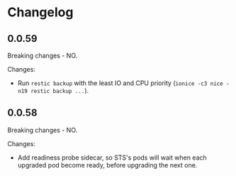 # Changelog

## 0.0.59
  Breaking changes - NO.

Changes:
- Run `restic backup` with the least IO and CPU priority (`ionice -c3 nice -n19 restic backup ...`).

## 0.0.58
  Breaking changes - NO.

Changes:
- Add readiness probe sidecar, so STS's pods will wait when each upgraded pod become ready, before upgrading the next one.
